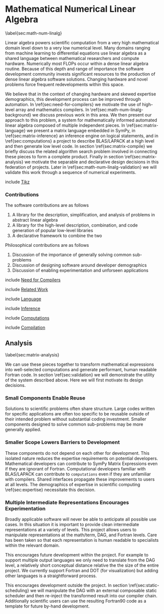 
Mathematical Numerical Linear Algebra
=====================================

\label{sec:math-num-linalg}

Linear algebra powers scientific computation from a very high mathematical domain level down to a very low numerical level.  Many domains ranging from machine learning to differential equations use linear algebra as a shared language between mathematical researchers and compute hardware.  Numerically most FLOPs occur within a dense linear algebra routine.  Because of this depth and range of importance the software development community invests significant resources to the production of dense linear algebra software solutions.  Changing hardware and novel problems force frequent redevelopments within this space.  

We believe that in the context of changing hardware and skewed expertise demographics, this development process can be improved through automation.  In \ref{sec:need-for-compilers} we motivate the use of high-level array and mathematics compilers.  In \ref{sec:math-num-linalg-background} we discuss previous work in this area.  We then present our approach to this problem, a system for mathematically informed automated linear algebra composed of multiple independent pieces.  In \ref{sec:matrix-language} we present a matrix language embedded in SymPy, in \ref{sec:matrix-inference} an inference engine on logical statements, and in \ref{sec:computations} a project to describe BLAS/LAPACK at a high level and then generate low level code.  In section \ref{sec:matrix-compile} we briefly discuss the related algorithm search problem involved in connecting these pieces to form a complete product.  Finally in section \ref{sec:matrix-analysis} we motivate the separable and declarative design decisions in this federation of projects.  Later in \ref{sec:math-num-linalg-validation} we will validate this work through a sequence of numerical experiments.

include [Tikz](tikz.md)

### Contributions

The software contributions are as follows

1.  A library for the description, simplification, and analysis of problems in abstract linear algebra
2.  A library for the high-level description, combination, and code generation of popular low-level libraries
3.  A declarative framework to combine the two

Philosophical contributions are as follows

1.  Discussion of the importance of generally solving common sub-problems
2.  Discussion of designing software around developer demographics
3.  Discussion of enabling experimentation and unforseen applications

include [Need for Compilers](need-for-compilers.md)

include [Related Work](math-num-linalg-related-work.md)

include [Language](language.md)

include [Inference](inference.md)

include [Computations](computations.md)

include [Compilation](compilation.md)

Analysis
--------

\label{sec:matrix-analysis}

We can use these pieces together to transform mathematical expressions into well-selected computations and generate performant, human readable Fortran code.  In section \ref{sec:validation} we will demonstrate the utility of the system described above.  Here we will first motivate its design decisions.


### Small Components Enable Reuse

Solutions to scientific problems often share structure.  Large codes written for specific applications are often too specific to be reusable outside of their intended problem  without substantial coding investment.  Smaller components designed to solve common sub-problems may be more generally applied.


### Smaller Scope Lowers Barriers to Development

These components do not depend on each other for development.  This isolated nature reduces the expertise requirements on potential developers.  Mathematical developers can contribute to SymPy Matrix Expressions even if they are ignorant of Fortran.  Computational developers familiar with BLAS/LAPACK can contribute to `computations` even if they are unfamiliar with compilers.  Shared interfaces propagate these improvements to users at all levels.  The demographics of expertise in scientific computing \ref{sec:expertise} necessitate this decision.


### Multiple Intermediate Representations Encourages Experimentation

Broadly applicable software will never be able to anticipate all possible use cases.  In this situation it is important to provide clean intermediate representations at a variety of levels.  This project allows users to manipulate representations at the math/term, DAG, and Fortran levels.  Care has been taken so that each representation is human readable to specialists within the relevant domain.

This encourages future development within the project.  For example to support multiple output languages we only need to translate from the DAG level, a relatively short conceptual distance relative the the size of the entire project.  We currently support Fortran and DOT (for visualization) but adding other languages is a straightforward process.

This encourages development outside the project.  In section \ref{sec:static-scheduling} we will manipulate the DAG with an external composable static scheduler and then re-inject the transformed result into our compiler chain.  Additionally scientific users can use the resulting Fortran90 code as a template for future by-hand development.

